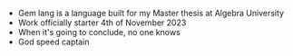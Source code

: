 - Gem lang is a language built for my Master thesis at Algebra University
- Work officially starter 4th of November 2023
- When it's going to conclude, no one knows
- God speed captain